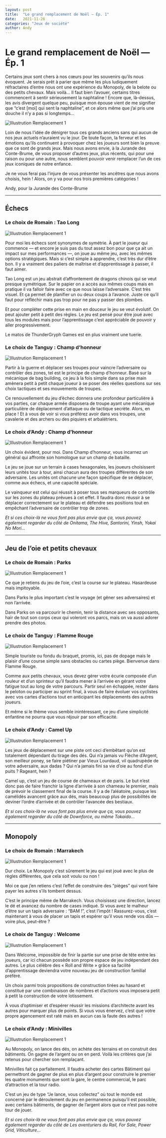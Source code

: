 ```yaml
---
layout: post
title:  "Le grand remplacement de Noël — Ép. 1"
date:   2021-11-26
categories: "Jeux de société"
author: Andy
---
```

# Le grand remplacement de Noël — Ép. 1

Certains jeux sont chers à nos cœurs pour les souvenirs qu’ils nous évoquent. Je serais prêt à parier que même les plus ludiquement réfractaires d’entre nous ont une expérience du Monopoly, de la belote ou des petits chevaux. Mais voilà… Il faut bien l’avouer, certains titres commencent à sentir sérieusement la naphtaline ! Encore que, là-dessus, les avis divergent quelque peu, puisque mon épouse vient de me signifier que “c’est [moi] qui sent la naphtaline”, et ce alors même que j’ai pris une douche il n’y a pas si longtemps…

![Illustrution Remplacement 1](/_images/images/remplacement1.jpeg)

Loin de nous l’idée de dénigrer tous ces grands anciens sans qui aucun de nos jeux actuels n’auraient vu le jour. De toute façon, la ferveur et les émotions qu’ils continuent à provoquer chez les joueurs sont bien la preuve que ce sont de grands jeux. Mais nous avons envie, à la Jurande des Conte-Brume, de vous proposer d’autres jeux, plus récents, qui pour une raison ou pour une autre, nous semblent pouvoir venir remplacer l’un de ces jeux iconiques de notre enfance.

Je ne vous ferai pas l’injure de vous présenter les ancêtres que nous avons choisis, hein ! Alors, on y va pour nos trois premières catégories !

Andy, pour la Jurande des Conte-Brume

---

## Échecs
### Le choix de Romain : Tao Long

![Illustrution Remplacement 1](/_images/images/taolong.jpeg)

Pour moi les échecs sont synonymes de symétrie. À part le joueur qui commence — et encore je suis pas du tout assez bon pour que ça ait un impact sur mes performances —, on joue au même jeu, avec les mêmes options stratégiques. Mais si c’est simple à apprendre, c’est très dur d’être bon. Il y a vraiment des paliers de maîtrise et d’apprentissage à passer, il faut aimer.

Tao Long est un jeu abstrait d’affrontement de dragons chinois qui se veut presque symétrique. Sur le papier on a accès aux mêmes coups mais en pratique il va falloir faire avec ce que nous laisse l’adversaire. C’est très visuel. Et ça permet de planifier un ou deux coups à l’avance. Juste ce qu’il faut pour réfléchir mais pas trop pour ne pas y passer des plombes.

Et pour compléter cette prise en main en douceur le jeu se veut évolutif. On peut ajouter petit à petit des règles. Le jeu est pensé pour être joué avec tous les modules mais pour l’apprentissage c’est appréciable de pouvoir y aller progressivement.

Le matos de ThunderGryph Games est en plus vraiment une tuerie.

### Le choix de Tanguy : Champ d’honneur

![Illustrution Remplacement 1](/_images/images/champhonneur.jpeg)

Partir à la guerre et déplacer ses troupes pour vaincre l’adversaire ou contrôler des zones, tel est le principe de champ d’honneur. Basé sur la mécanique de bag building, ce jeu à la fois simple dans sa prise main amènera petit à petit chaque joueur à se poser des réelles questions sur ses choix tactiques et ses mouvements de troupes.

Ce renouvellement du jeu d’échec donnera une profondeur particulière à vos parties, car chaque armée disposera de troupe ayant une mécanique particulière de déplacement d’attaque ou de tactique secrète. Alors, en place ! Et à vous de voir si vous préférez avoir dans vos troupes, une cavalerie et des archers ou des piquiers et arbalétriers.

### Le choix d’Andy : Champ d’honneur

![Illustrution Remplacement 1](/_images/images/champhonneur2.jpeg)

Un choix évident, pour moi. Dans Champ d’honneur, vous incarnez un général qui affronte son homologue sur un champ de bataille.

Le jeu se joue sur un terrain à cases hexagonales, les joueurs choisissent leurs unités tour à tour, ainsi chacun aura des troupes différentes de son adversaire. Les unités ont chacune une façon spécifique de se déplacer, comme aux échecs, et une capacité spéciale.

Le vainqueur est celui qui réussit à poser tous ses marqueurs de contrôle sur les zones du plateau prévues à cet effet. Il faudra donc réussir à se déplacer correctement sur le plateau et défendre ses positions tout en empêchant l’adversaire de contrôler trop de zones.

*Et si ces choix-là ne vous font pas plus envie que ça, vous pouvez également regarder du côté de Onitama, The Hive, Santorini, Yinsh, Yokai No Mori…*

---

## Jeu de l’oie et petits chevaux
### Le choix de Romain : Parks

![Illustrution Remplacement 1](/_images/images/parks.jpeg)

Ce que je retiens du jeu de l’oie, c’est la course sur le plateau. Hasardeuse mais impitoyable.

Dans Parks le plus important c’est le voyage (et gêner ses adversaires) et non l’arrivée.

Dans Parks on va parcourir le chemin, tenir la distance avec ses opposants, haïr de tout son corps ceux qui voleront vos parcs, mais on va aussi adorer prendre des photos.

### Le choix de Tanguy : Flamme Rouge

![Illustrution Remplacement 1](/_images/images/flammerouge.jpeg)

Simple touriste ou fondu du braquet, promis, ici, pas de dopage mais le plaisir d’une course simple sans obstacles ou cartes piège. Bienvenue dans Flamme Rouge.

Comme aux petits chevaux, vous devez gérer votre écurie composée d’un rouleur et d’un sprinteur qu’il faudra mener à l’arrivée en gérant votre fatigue tout au long de votre parcours. Partir seul en échappée, rester dans le peloton ou participer au sprint final, à vous de faire évoluer vos cyclistes avec vos cartes d’actions tout en anticipant les déplacements des autres joueurs.

Et même si le thème vous semble inintéressant, ce jeu d’une simplicité enfantine ne pourra que vous réjouir par son efficacité.

### Le choix d’Andy : Camel Up

![Illustrution Remplacement 1](/_images/images/camelup.jpeg)

Les jeux de déplacement sur une piste ont ceci d’embêtant qu’on est totalement dépendant du tirage des dés. Qui n’a jamais vu Flèche d’Argent, son meilleur poney, se faire piétiner par Vieux Lourdaud, vil quadrupède de votre adversaire, aux dadas ? Qui n’a jamais fini sa vie d’oie au fond d’un puits ? Rageant, hein ?

Camel up, c’est un jeu de course de chameaux et de paris. Le but n’est donc pas de faire franchir la ligne d’arrivée à son chameau le premier, mais de prévoir le classement final de la course. Il y a de l’aléatoire, puisque les camélidés avancent grâce aux dés, mais beaucoup plus de possibilités de deviner l’ordre d’arrivée et de contrôler l’avancée des bestiaux.

*Et si ces choix-là ne vous font pas plus envie que ça, vous pouvez également regarder du côté de Downforce, ou même Tokaido…*

---

## Monopoly
### Le choix de Romain : Marrakech

![Illustrution Remplacement 1](/_images/images/marrakech.jpeg)

Dur choix. Le Monopoly c’est sûrement le jeu qui est joué avec le plus de règles différentes, que cela soit voulu ou non !

Moi ce que j’en retiens c’est l’effet de construire des “pièges” qui vont faire payer les autres s’ils tombent dessus.

C’est le principe même de Marrakech. Vous choisissez une direction, lancez le dé et avancez du nombre de cases indiqué. Si vous avez le malheur d’être sur un tapis adversaire : “BAM !”, c’est l’impôt ! Rassurez-vous, c’est maintenant à vous de placer un tapis et espérer qu’il vous rende vos dûs — voire plus, peut-être ?

### Le choix de Tanguy : Welcome

![Illustrution Remplacement 1](/_images/images/welcome.jpeg)

Dans Welcome, impossible de finir la partie sur une prise de tête entre les joueurs, car ici chacun possède son propre espace de jeu indépendant des autres. Le plus célèbre des « Roll and Write » grâce sa facilité d’apprentissage deviendra votre nouveau jeu de construction familial préféré.

Un choix parmi trois propositions de construction tirées au hasard et constitué par une combinaison de nombres et d’actions vous imposera petit à petit la construction de votre lotissement.

À vous d’optimiser et d’espérer réussir les missions d’architecte avant les autres pour marquer plus de points. Si vous vous énervez, c’est que votre propre agencement est raté mais en aucun cas la faute des autres !

### Le choix d’Andy : Minivilles

![Illustrution Remplacement 1](/_images/images/miniville.jpeg)

Au Monopoly, on lance des dés, on achète des terrains et on construit des bâtiments. On gagne de l’argent ou on en perd. Voilà les critères que j’ai retenus pour chercher son remplaçant.

Minivilles fait ça parfaitement. Il faudra acheter des cartes Bâtiment qui permettront de gagner de plus en plus d’argent pour construire le premier les quatre monuments que sont la gare, le centre commercial, le parc d’attraction et la tour radio.

C’est un jeu de type “Je lance, vous collectez” où tout le monde est concerné par le déroulement du jeu en permanence puisqu’il est possible, avec certains bâtiments, de gagner de l’argent alors que ce n’est pas notre tour de jouer.

*Et si ces choix-là ne vous font pas plus envie que ça, vous pouvez également regarder du côté de Les aventuriers du Rail, For Sale, Power Grid, Viticulture…*
